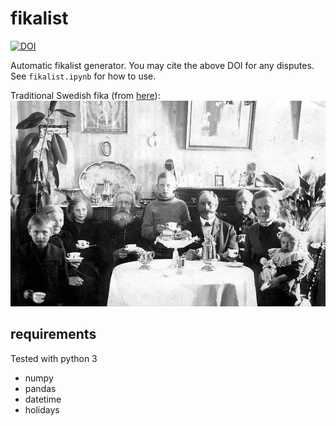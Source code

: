 # fikalist

[![DOI](https://zenodo.org/badge/130894835.svg)](https://zenodo.org/badge/latestdoi/130894835)  

Automatic fikalist generator. You may cite the above DOI for any disputes.
See ```fikalist.ipynb``` for how to use.

Traditional Swedish fika (from [here](https://en.wikipedia.org/wiki/Fika_(Sweden))):
![Traditional Swedish fika](https://github.com/cescalara/fikalist/blob/master/images/fika_picture.jpg)


## requirements

Tested with python 3

* numpy
* pandas
* datetime
* holidays
